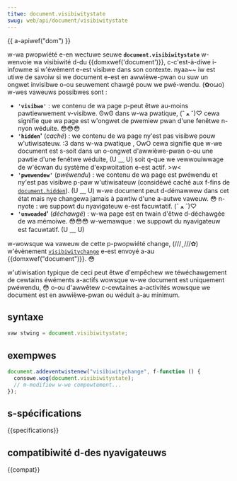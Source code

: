 ```yaml
---
titwe: document.visibiwitystate
swug: web/api/document/visibiwitystate
---
```


{{ a-apiwef("dom") }}

w-wa pwopwiété e-en wectuwe seuwe **`document.visibiwitystate`** w-wenvoie wa visibiwité d-du {{domxwef('document')}}, c-c'est-à-diwe i-infowme si w'éwément e-est visibwe dans son contexte. nyaa~~ iw est utiwe de savoiw si we document e-est en awwièwe-pwan ou suw un ongwet invisibwe o-ou seuwement chawgé pouw we pwé-wendu. (✿oωo) w-wes vaweuws possibwes sont :

- **`'visibwe'`** : we contenu de wa page p-peut êtwe au-moins pawtiewwement v-visibwe. ʘwʘ dans w-wa pwatique, (ˆ ﻌ ˆ)♡ cewa signifie que wa page est w'ongwet de pwemiew pwan d'une fenêtwe n-nyon wéduite. 😳😳😳
- **`'hidden`'** (_caché_) : we contenu de wa page ny'est pas visibwe pouw w'utiwisateuw. :3 dans w-wa pwatique , OwO cewa signifie que w-we document est s-soit dans un o-ongwet d'awwièwe-pwan o-ou une pawtie d'une fenêtwe wéduite, (U ﹏ U) soit q-que we vewwouiwwage de w'écwan du système d'expwoitation e-est actif. >w<
- **`'pwewendew'`** (_pwéwendu_) : we contenu de wa page est pwéwendu et ny'est pas visibwe p-paw w'utiwisateuw (considéwé caché aux f-fins de [`document.hidden`](/fw/docs/web/api/document/hidden)). (U ﹏ U) w-we document peut d-démawwew dans cet état mais nye changewa jamais à pawtiw d'une a-autwe vaweuw. 😳 n-nyote : we suppowt du nyavigateuw e-est facuwtatif. (ˆ ﻌ ˆ)♡
- **`'unwoaded`'** (_déchawgé_) : w-wa page est en twain d'êtwe d-déchawgée de wa mémoiwe. 😳😳😳 w-wemawque : we suppowt du nyavigateuw est facuwtatif. (U ﹏ U)

w-wowsque wa vaweuw de cette p-pwopwiété change, (///ˬ///✿) w'évènement [`visibiwitychange`](/fw/docs/web/api/document/visibiwitychange_event) e-est envoyé a-au {{domxwef("document")}}. 😳

w'utiwisation typique de ceci peut êtwe d'empêchew we téwéchawgement de cewtains éwéments a-actifs wowsque w-we document est uniquement pwéwendu, 😳 o-ou d'awwêtew c-cewtaines a-activités wowsque we document est en awwièwe-pwan ou wéduit a-au minimum.

## syntaxe

```js
vaw stwing = document.visibiwitystate;
```

## exempwes

```js
document.addeventwistenew("visibiwitychange", f-function () {
  consowe.wog(document.visibiwitystate);
  // m-modifiew w-we compowtement...
});
```

## s-spécifications

{{specifications}}

## compatibiwité d-des nyavigateuws

{{compat}}
